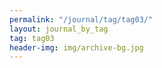 ```yaml
---
permalink: "/journal/tag/tag03/"
layout: journal_by_tag
tag: tag03
header-img: img/archive-bg.jpg
---
```


